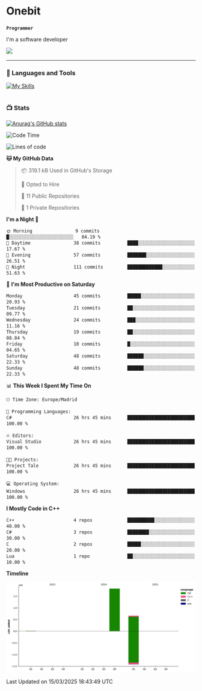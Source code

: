 # Onebit

**`Programmer`**

I'm a software developer

   ![](https://komarev.com/ghpvc/?username=onebit5&color=blueviolet)

---

### 🧰 Languages and Tools

[![My Skills](https://skillicons.dev/icons?i=cpp,c,cs,java,lua,unity,git,linux,github,discord,vscode,visualstudio)](https://skillicons.dev)
<br />

#

### 📺 Stats
[![Anurag's GitHub stats](https://github-readme-stats.vercel.app/api?username=onebit5&show_icons=true&theme=radical)](https://github.com/anuraghazra/github-readme-stats)                
<!--START_SECTION:waka-->
![Code Time](http://img.shields.io/badge/Code%20Time-156%20hrs%2028%20mins-blue)

![Lines of code](https://img.shields.io/badge/From%20Hello%20World%20I%27ve%20Written-2.5%20million%20lines%20of%20code-blue)

**🐱 My GitHub Data** 

> 📦 319.1 kB Used in GitHub's Storage 
 > 
> 💼 Opted to Hire
 > 
> 📜 11 Public Repositories 
 > 
> 🔑 1 Private Repositories 
 > 
**I'm a Night 🦉** 

```text
🌞 Morning                9 commits           █░░░░░░░░░░░░░░░░░░░░░░░░   04.19 % 
🌆 Daytime                38 commits          ████░░░░░░░░░░░░░░░░░░░░░   17.67 % 
🌃 Evening                57 commits          ███████░░░░░░░░░░░░░░░░░░   26.51 % 
🌙 Night                  111 commits         █████████████░░░░░░░░░░░░   51.63 % 
```
📅 **I'm Most Productive on Saturday** 

```text
Monday                   45 commits          █████░░░░░░░░░░░░░░░░░░░░   20.93 % 
Tuesday                  21 commits          ██░░░░░░░░░░░░░░░░░░░░░░░   09.77 % 
Wednesday                24 commits          ███░░░░░░░░░░░░░░░░░░░░░░   11.16 % 
Thursday                 19 commits          ██░░░░░░░░░░░░░░░░░░░░░░░   08.84 % 
Friday                   10 commits          █░░░░░░░░░░░░░░░░░░░░░░░░   04.65 % 
Saturday                 48 commits          ██████░░░░░░░░░░░░░░░░░░░   22.33 % 
Sunday                   48 commits          ██████░░░░░░░░░░░░░░░░░░░   22.33 % 
```


📊 **This Week I Spent My Time On** 

```text
🕑︎ Time Zone: Europe/Madrid

💬 Programming Languages: 
C#                       26 hrs 45 mins      █████████████████████████   100.00 % 

🔥 Editors: 
Visual Studio            26 hrs 45 mins      █████████████████████████   100.00 % 

🐱‍💻 Projects: 
Project Tale             26 hrs 45 mins      █████████████████████████   100.00 % 

💻 Operating System: 
Windows                  26 hrs 45 mins      █████████████████████████   100.00 % 
```

**I Mostly Code in C++** 

```text
C++                      4 repos             ██████████░░░░░░░░░░░░░░░   40.00 % 
C#                       3 repos             ████████░░░░░░░░░░░░░░░░░   30.00 % 
C                        2 repos             █████░░░░░░░░░░░░░░░░░░░░   20.00 % 
Lua                      1 repo              ██░░░░░░░░░░░░░░░░░░░░░░░   10.00 % 
```



**Timeline**

![Lines of Code chart](https://raw.githubusercontent.com/Onebit5/Onebit5/main/assets/bar_graph.png)


 Last Updated on 15/03/2025 18:43:49 UTC
<!--END_SECTION:waka-->
